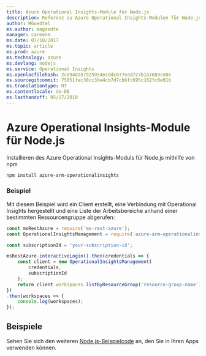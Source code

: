 ```yaml
---
title: Azure Operational Insights-Module für Node.js
description: Referenz zu Azure Operational Insights-Modulen für Node.js
author: MGoedtel
ms.author: magoedte
manager: carmonm
ms.date: 07/18/2017
ms.topic: article
ms.prod: azure
ms.technology: azure
ms.devlang: nodejs
ms.service: Operational Insights
ms.openlocfilehash: 2cd948a57925954ecddc077ead727b1a7689ce0e
ms.sourcegitcommit: 75051fec38cc3be4cb7d7cb6fc695c162fc0e91b
ms.translationtype: HT
ms.contentlocale: de-DE
ms.lasthandoff: 05/17/2018
---
```

# <a name="azure-operational-insights-modules-for-nodejs"></a>Azure Operational Insights-Module für Node.js

Installieren des Azure Operational Insights-Moduls für Node.js mithilfe von npm

```bash
npm install azure-arm-operationalinsights
```

### <a name="example"></a>Beispiel 

Mit diesem Beispiel wird ein Client erstellt, eine Verbindung mit Operational Insights hergestellt und eine Liste der Arbeitsbereiche anhand einer bestimmten Ressourcengruppe abgerufen:

```javascript
const msRestAzure = require('ms-rest-azure');
const OperationalInsightsManagement = require('azure-arm-operationalinsights');

const subscriptionId = 'your-subscription-id';

msRestAzure.interactiveLogin().then(credentials => {
    const client = new OperationalInsightsManagement(
        credentials,
        subscriptionId
    );
    return client.workspaces.listByResourceGroup('resource-group-name');
})
.then(workspaces => {
    console.log(workspaces);
});
``` 

## <a name="samples"></a>Beispiele

Sehen Sie sich den weiteren [Node.js-Beispielcode](https://azure.microsoft.com/resources/samples/?platform=nodejs) an, den Sie in Ihren Apps verwenden können.
